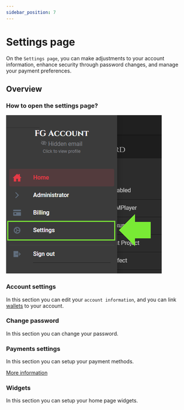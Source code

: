 ```yaml
---
sidebar_position: 7
---
```


# Settings page
On the `Settings page`, you can make adjustments to your account information, enhance security through password changes, and manage your payment preferences.

## Overview

### How to open the settings page?
![Sections](/img/dashboard/account_settings_menu.png)

### Account settings
In this section you can edit your `account information`, and you can link [wallets](../misc/glossary.md#Wallet) to your account.

### Change password
In this section you can change your password.

### Payments settings
In this section you can setup your payment methods.

[More information](./settings_payments.md)

### Widgets
In this section you can setup your home page widgets.
